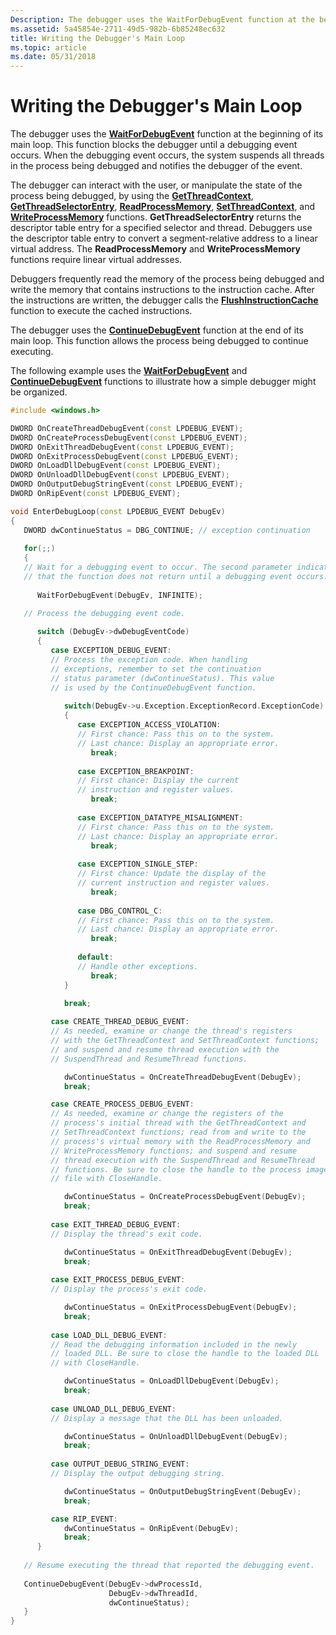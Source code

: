 ```yaml
---
Description: The debugger uses the WaitForDebugEvent function at the beginning of its main loop.
ms.assetid: 5a45854e-2711-49d5-982b-6b85248ec632
title: Writing the Debugger's Main Loop
ms.topic: article
ms.date: 05/31/2018
---
```


# Writing the Debugger's Main Loop

The debugger uses the [**WaitForDebugEvent**](https://msdn.microsoft.com/library/ms681423(v=VS.85).aspx) function at the beginning of its main loop. This function blocks the debugger until a debugging event occurs. When the debugging event occurs, the system suspends all threads in the process being debugged and notifies the debugger of the event.

The debugger can interact with the user, or manipulate the state of the process being debugged, by using the [**GetThreadContext**](https://msdn.microsoft.com/library/ms679362(v=VS.85).aspx), [**GetThreadSelectorEntry**](/windows/desktop/api/WinBase/nf-winbase-getthreadselectorentry), [**ReadProcessMemory**](https://msdn.microsoft.com/library/ms680553(v=VS.85).aspx), [**SetThreadContext**](https://msdn.microsoft.com/library/ms680632(v=VS.85).aspx), and [**WriteProcessMemory**](https://msdn.microsoft.com/library/ms681674(v=VS.85).aspx) functions. **GetThreadSelectorEntry** returns the descriptor table entry for a specified selector and thread. Debuggers use the descriptor table entry to convert a segment-relative address to a linear virtual address. The **ReadProcessMemory** and **WriteProcessMemory** functions require linear virtual addresses.

Debuggers frequently read the memory of the process being debugged and write the memory that contains instructions to the instruction cache. After the instructions are written, the debugger calls the [**FlushInstructionCache**](https://msdn.microsoft.com/library/ms679350(v=VS.85).aspx) function to execute the cached instructions.

The debugger uses the [**ContinueDebugEvent**](https://msdn.microsoft.com/library/ms679285(v=VS.85).aspx) function at the end of its main loop. This function allows the process being debugged to continue executing.

The following example uses the [**WaitForDebugEvent**](https://msdn.microsoft.com/library/ms681423(v=VS.85).aspx) and [**ContinueDebugEvent**](https://msdn.microsoft.com/library/ms679285(v=VS.85).aspx) functions to illustrate how a simple debugger might be organized.


```C++
#include <windows.h>

DWORD OnCreateThreadDebugEvent(const LPDEBUG_EVENT);
DWORD OnCreateProcessDebugEvent(const LPDEBUG_EVENT);
DWORD OnExitThreadDebugEvent(const LPDEBUG_EVENT);
DWORD OnExitProcessDebugEvent(const LPDEBUG_EVENT);
DWORD OnLoadDllDebugEvent(const LPDEBUG_EVENT);
DWORD OnUnloadDllDebugEvent(const LPDEBUG_EVENT);
DWORD OnOutputDebugStringEvent(const LPDEBUG_EVENT);
DWORD OnRipEvent(const LPDEBUG_EVENT);

void EnterDebugLoop(const LPDEBUG_EVENT DebugEv)
{
   DWORD dwContinueStatus = DBG_CONTINUE; // exception continuation 
 
   for(;;) 
   { 
   // Wait for a debugging event to occur. The second parameter indicates
   // that the function does not return until a debugging event occurs. 
 
      WaitForDebugEvent(DebugEv, INFINITE); 

   // Process the debugging event code. 
 
      switch (DebugEv->dwDebugEventCode) 
      { 
         case EXCEPTION_DEBUG_EVENT: 
         // Process the exception code. When handling 
         // exceptions, remember to set the continuation 
         // status parameter (dwContinueStatus). This value 
         // is used by the ContinueDebugEvent function. 
 
            switch(DebugEv->u.Exception.ExceptionRecord.ExceptionCode)
            { 
               case EXCEPTION_ACCESS_VIOLATION: 
               // First chance: Pass this on to the system. 
               // Last chance: Display an appropriate error. 
                  break;
 
               case EXCEPTION_BREAKPOINT: 
               // First chance: Display the current 
               // instruction and register values. 
                  break;
 
               case EXCEPTION_DATATYPE_MISALIGNMENT: 
               // First chance: Pass this on to the system. 
               // Last chance: Display an appropriate error. 
                  break;
 
               case EXCEPTION_SINGLE_STEP: 
               // First chance: Update the display of the 
               // current instruction and register values. 
                  break;
 
               case DBG_CONTROL_C: 
               // First chance: Pass this on to the system. 
               // Last chance: Display an appropriate error. 
                  break;
 
               default:
               // Handle other exceptions. 
                  break;
            } 

            break;
 
         case CREATE_THREAD_DEBUG_EVENT: 
         // As needed, examine or change the thread's registers 
         // with the GetThreadContext and SetThreadContext functions; 
         // and suspend and resume thread execution with the 
         // SuspendThread and ResumeThread functions. 

            dwContinueStatus = OnCreateThreadDebugEvent(DebugEv);
            break;

         case CREATE_PROCESS_DEBUG_EVENT: 
         // As needed, examine or change the registers of the
         // process's initial thread with the GetThreadContext and
         // SetThreadContext functions; read from and write to the
         // process's virtual memory with the ReadProcessMemory and
         // WriteProcessMemory functions; and suspend and resume
         // thread execution with the SuspendThread and ResumeThread
         // functions. Be sure to close the handle to the process image
         // file with CloseHandle.

            dwContinueStatus = OnCreateProcessDebugEvent(DebugEv);
            break;
 
         case EXIT_THREAD_DEBUG_EVENT: 
         // Display the thread's exit code. 

            dwContinueStatus = OnExitThreadDebugEvent(DebugEv);
            break;
 
         case EXIT_PROCESS_DEBUG_EVENT: 
         // Display the process's exit code. 

            dwContinueStatus = OnExitProcessDebugEvent(DebugEv);
            break;
 
         case LOAD_DLL_DEBUG_EVENT: 
         // Read the debugging information included in the newly 
         // loaded DLL. Be sure to close the handle to the loaded DLL 
         // with CloseHandle.

            dwContinueStatus = OnLoadDllDebugEvent(DebugEv);
            break;
 
         case UNLOAD_DLL_DEBUG_EVENT: 
         // Display a message that the DLL has been unloaded. 

            dwContinueStatus = OnUnloadDllDebugEvent(DebugEv);
            break;
 
         case OUTPUT_DEBUG_STRING_EVENT: 
         // Display the output debugging string. 

            dwContinueStatus = OnOutputDebugStringEvent(DebugEv);
            break;

         case RIP_EVENT:
            dwContinueStatus = OnRipEvent(DebugEv);
            break;
      } 
 
   // Resume executing the thread that reported the debugging event. 
 
   ContinueDebugEvent(DebugEv->dwProcessId, 
                      DebugEv->dwThreadId, 
                      dwContinueStatus);
   }
}
```



 

 



